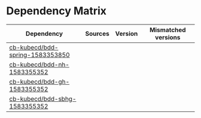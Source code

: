 # Dependency Matrix

Dependency | Sources | Version | Mismatched versions
---------- | ------- | ------- | -------------------
[cb-kubecd/bdd-spring-1583353850](https://github.com/cb-kubecd/bdd-spring-1583353850.git) |  | []() | 
[cb-kubecd/bdd-nh-1583355352](https://github.com/cb-kubecd/bdd-nh-1583355352.git) |  | []() | 
[cb-kubecd/bdd-gh-1583355352](https://github.com/cb-kubecd/bdd-gh-1583355352.git) |  | []() | 
[cb-kubecd/bdd-sbhg-1583355352](https://github.com/cb-kubecd/bdd-sbhg-1583355352.git) |  | []() | 
